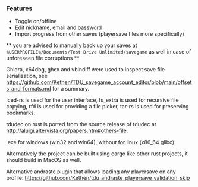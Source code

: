### Features
- Toggle on/offline
- Edit nickname, email and password
- Import progress from other saves (playersave files more specifically)

** you are advised to manually back up your saves at `%USERPROFILE%/Documents/Test Drive Unlimited/savegame` as well in case of unforeseen file corruptions **

Ghidra, x64dbg, ghex and vbindiff were used to inspect save file serialization, see https://github.com/Kethen/TDU_savegame_account_editor/blob/main/offsets_and_formats.md for a summary.

iced-rs is used for the user interface, fs_extra is used for recursive file copying, rfd is used for providing a file picker, tar-rs is used for preserving bookmarks.

tdudec on rust is ported from the source release of tdudec at http://aluigi.altervista.org/papers.htm#others-file.

.exe for windows (win32 and win64), without for linux (x86_64 glibc).

Alternatively the project can be built using cargo like other rust projects, it should build in MacOS as well.

Alternative andraste plugin that allows loading any playersave on any profile: https://github.com/Kethen/tdu_andraste_playersave_validation_skip
